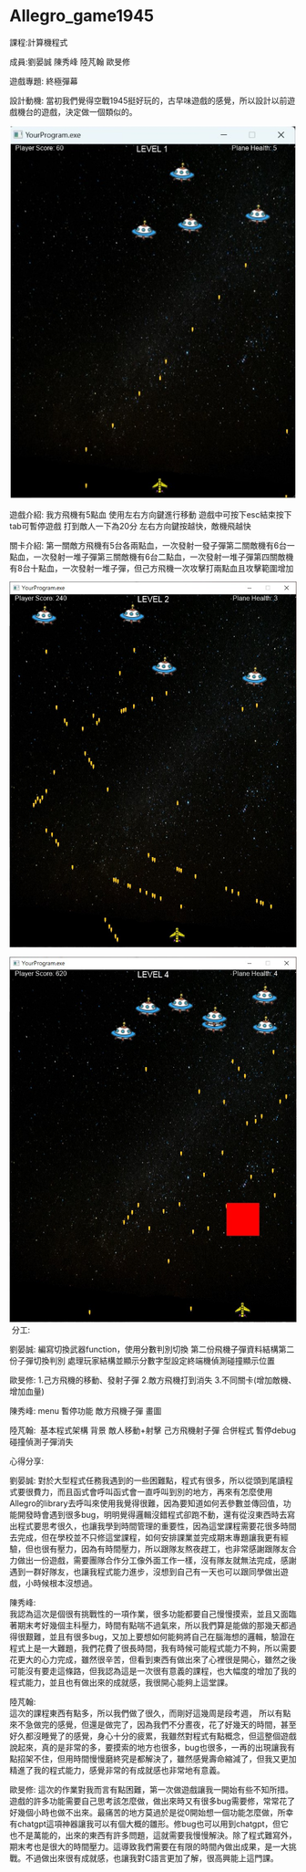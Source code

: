 # Allegro_game1945
課程:計算機程式

成員:劉晏誠 陳秀峰 陸芃翰 歐旻修

遊戲專題: 終極彈幕

設計動機: 當初我們覺得空戰1945挺好玩的，古早味遊戲的感覺，所以設計以前遊戲機台的遊戲，決定做一個類似的。

![level_1](https://github.com/yencheng1028/Allegro_game1945/blob/main/Level_1.jpg)

遊戲介紹:
我方飛機有5點血​
使用左右方向鍵進行移動​​
遊戲中可按下esc結束​
按下tab可暫停遊戲​
打到敵人一下為20分​
左右方向鍵按越快，敵機飛越快

關卡介紹:
第一關敵方飛機有5台各兩點血，一次發射一發子彈​
第二關敵機有6台一點血，一次發射一堆子彈​
第三關敵機有6台二點血，一次發射一堆子彈​
第四關敵機有8台十點血，一次發射一堆子彈，但己方飛機一次攻擊打兩點血且攻擊範圍增加

 ![level_2](https://github.com/yencheng1028/Allegro_game1945/blob/main/level_2.jpg)

 ![level4](https://github.com/yencheng1028/Allegro_game1945/blob/main/level4.jpg)
     ​
分工:

劉晏誠:​
編寫切換武器function，使用分數判別切換​
第二份飛機子彈資料結構​
第二份子彈切換判別​
處理玩家結構並顯示分數字型設定​
終端機偵測碰撞顯示位置​

歐旻修:
1.己方飛機的移動、發射子彈
2.敵方飛機打到消失
3.不同關卡(增加敵機、增加血量)

陳秀峰:
menu
暫停功能
敵方飛機子彈
畫圖

陸芃翰:  ​
基本程式架構​
背景​
敵人移動+射擊​
己方飛機射子彈​
合併程式​
暫停​
debug​
碰撞偵測子彈消失​



心得分享:  

劉晏誠: 
對於大型程式任務我遇到的一些困難點，程式有很多，所以從頭到尾讀程式要很費力，而且函式會呼叫函式會一直呼叫到別的地方，再來有怎麼使用Allegro的library去呼叫來使用我覺得很難，因為要知道如何丟參數並傳回值，功能開發時會遇到很多bug，明明覺得邏輯沒錯程式卻跑不動，還有從沒東西時去寫出程式要思考很久，也讓我學到時間管理的重要性，因為這堂課程需要花很多時間去完成，但在學校並不只修這堂課程，如何安排課業並完成期末專題讓我更有經驗，但也很有壓力，因為有時間壓力，所以跟隊友熬夜趕工，也非常感謝跟隊友合力做出一份遊戲，需要團隊合作分工像外面工作一樣，沒有隊友就無法完成，感謝遇到一群好隊友，也讓我程式能力進步，沒想到自己有一天也可以跟同學做出遊戲，小時候根本沒想過。 

陳秀峰:  
我認為這次是個很有挑戰性的一項作業，很多功能都要自己慢慢摸索，並且又面臨著期末考好幾個主科壓力，時間有點喘不過氣來，所以我們算是能做的那幾天都過得很艱難，並且有很多bug，又加上要想如何能夠將自己在腦海想的邏輯，驗證在程式上是一大難題，我們花費了很長時間，我有時候可能程式能力不夠，所以需要花更大的心力完成，雖然很辛苦，但看到東西有做出來了心裡很是開心，雖然之後可能沒有要走這條路，但我認為這是一次很有意義的課程，也大幅度的增加了我的程式能力，並且也有做出來的成就感，我很開心能夠上這堂課。  

陸芃翰:  
這次的課程東西有點多，所以我們做了很久，而剛好這幾周是段考週， 所以有點來不急做完的感覺，但還是做完了，因為我們不分晝夜，花了好幾天的時間，甚至好久都沒睡覺了的感覺，身心十分的疲累，我雖然對程式有點概念，但這整個遊戲說起來，真的是非常的多，要摸索的地方也很多，bug也很多，一再的出現讓我有點招架不住，但用時間慢慢磨終究是都解決了，雖然感覺壽命縮減了，但我又更加精進了我的程式能力，感覺非常的有成就感也非常地有意義。  

歐旻修: 
這次的作業對我而言有點困難，第一次做遊戲讓我一開始有些不知所措。遊戲的許多功能需要自己思考該怎麼做，做出來時又有很多bug需要修，常常花了好幾個小時也做不出來。最痛苦的地方莫過於是從0開始想一個功能怎麼做，所幸有chatgpt這項神器讓我可以有個大概的雛形。修bug也可以用到chatgpt，但它也不是萬能的，出來的東西有許多問題，這就需要我慢慢解決。除了程式難寫外，期末考也是很大的時間壓力。這導致我們需要在有限的時間內做出成果，是一大挑戰。不過做出來很有成就感，也讓我對C語言更加了解，很高興能上這門課。 

